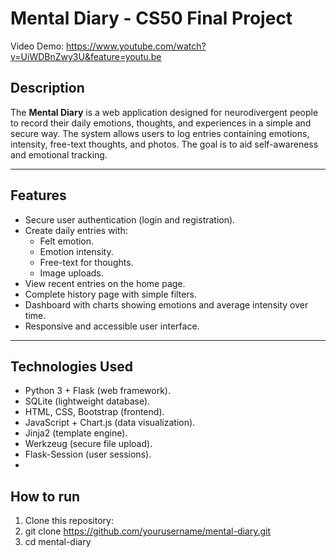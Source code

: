 # Mental Diary - CS50 Final Project
Video Demo:   https://www.youtube.com/watch?v=UiWDBnZwy3U&feature=youtu.be

## Description

The **Mental Diary** is a web application designed for neurodivergent people to record their daily emotions, thoughts, and experiences in a simple and secure way. The system allows users to log entries containing emotions, intensity, free-text thoughts, and photos. The goal is to aid self-awareness and emotional tracking.

---

## Features

- Secure user authentication (login and registration).
- Create daily entries with:
  - Felt emotion.
  - Emotion intensity.
  - Free-text for thoughts.
  - Image uploads.
- View recent entries on the home page.
- Complete history page with simple filters.
- Dashboard with charts showing emotions and average intensity over time.
- Responsive and accessible user interface.

---

## Technologies Used

- Python 3 + Flask (web framework).
- SQLite (lightweight database).
- HTML, CSS, Bootstrap (frontend).
- JavaScript + Chart.js (data visualization).
- Jinja2 (template engine).
- Werkzeug (secure file upload).
- Flask-Session (user sessions).
- 
## How to run
1. Clone this repository:
2. git clone https://github.com/yourusername/mental-diary.git
3. cd mental-diary
